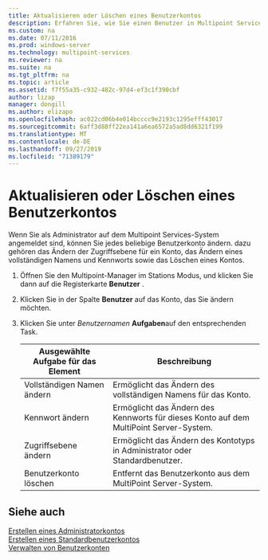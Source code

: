 ```yaml
---
title: Aktualisieren oder Löschen eines Benutzerkontos
description: Erfahren Sie, wie Sie einen Benutzer in Multipoint Services aktualisieren oder löschen.
ms.custom: na
ms.date: 07/11/2016
ms.prod: windows-server
ms.technology: multipoint-services
ms.reviewer: na
ms.suite: na
ms.tgt_pltfrm: na
ms.topic: article
ms.assetid: f7f55a35-c932-482c-97d4-ef3c1f390cbf
author: lizap
manager: dongill
ms.author: elizapo
ms.openlocfilehash: ac022cd06b4e014bcccc9e2193c1295efff43017
ms.sourcegitcommit: 6aff3d88ff22ea141a6ea6572a5ad8dd6321f199
ms.translationtype: MT
ms.contentlocale: de-DE
ms.lasthandoff: 09/27/2019
ms.locfileid: "71389179"
---
```

# <a name="update-or-delete-a-user-account"></a>Aktualisieren oder Löschen eines Benutzerkontos
Wenn Sie als Administrator auf dem Multipoint Services-System angemeldet sind, können Sie jedes beliebige Benutzerkonto ändern. dazu gehören das Ändern der Zugriffsebene für ein Konto, das Ändern eines vollständigen Namens und Kennworts sowie das Löschen eines Kontos.  
  
1.  Öffnen Sie den Multipoint-Manager im Stations Modus, und klicken Sie dann auf die Registerkarte **Benutzer** .  
  
2.  Klicken Sie in der Spalte **Benutzer** auf das Konto, das Sie ändern möchten.  
  
3.  Klicken Sie unter *Benutzernamen* **Aufgaben**auf den entsprechenden Task.  
  
    |Ausgewählte Aufgabe für das Element|Beschreibung|  
    |----------------------|---------------|  
    |Vollständigen Namen ändern|Ermöglicht das Ändern des vollständigen Namens für das Konto.|  
    |Kennwort ändern|Ermöglicht das Ändern des Kennworts für dieses Konto auf dem MultiPoint Server-System.|  
    |Zugriffsebene ändern|Ermöglicht das Ändern des Kontotyps in Administrator oder Standardbenutzer.|  
    |Benutzerkonto löschen|Entfernt das Benutzerkonto aus dem MultiPoint Server-System.|  
  
## <a name="see-also"></a>Siehe auch  
[Erstellen eines Administratorkontos](Create-an-Administrative-User-Account.md)  
[Erstellen eines Standardbenutzerkontos](Create-a-Standard-User-Account.md)  
[Verwalten von Benutzerkonten](Manage-User-Accounts.md)